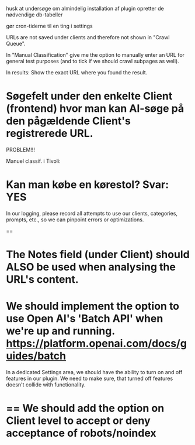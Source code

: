 husk at undersøge om almindelig installation af plugin opretter de nødvendige db-tabeller

gør cron-tiderne til en ting i settings

URLs are not saved under clients and therefore not shown in "Crawl Queue".

In "Manual Classification" give me the option to manually enter an URL for general test purposes (and to tick if we should crawl subpages as well).

In results: Show the exact URL where you found the result.

Søgefelt under den enkelte Client (frontend) hvor man kan AI-søge på den pågældende Client's registrerede URL.
==
PROBLEM!!!

Manuel classif. i Tivoli:

Kan man købe en kørestol? Svar: YES
==
In our logging, please record all attempts to use our clients, categories, prompts, etc., so we can pinpoint errors or optimizations.

==

The Notes field (under Client) should ALSO be used when analysing the URL's content.
==
We should implement the option to use Open AI's 'Batch API' when we're up and running.
https://platform.openai.com/docs/guides/batch
==
In a dedicated Settings area, we should have the ability to turn on and off features in our plugin. We need to make sure, that turned off features doesn't collide with functionality. 

== 
We should add the option on Client level to accept or deny acceptance of robots/noindex
==